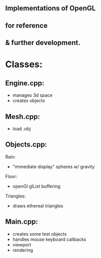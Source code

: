 ## Implementations of OpenGL
## for reference 
## & further development.

# Classes:

## Engine.cpp:
- manages 3d space
- creates objects

## Mesh.cpp:
- load .obj

## Objects.cpp:
Rain:
- "immediate display" spheres w/ gravity

Floor:
- openGl glList buffering

Triangles:
- draws ethereal triangles

## Main.cpp:
- creates some test objects
- handles mouse keyboard callbacks
- viewport
- rendering
